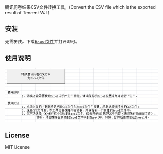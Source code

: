 腾讯问卷结果CSV文件转换工具。(Convert the CSV file which is the exported result of Tencent WJ.)

## 安装

无需安装。下载[Excel文件](./release/腾讯问卷导出结果CSV文件转换工具v1.0.xlsm)并打开即可。

## 使用说明

![截图1](screenshot1.jpg)

## License

MIT License

